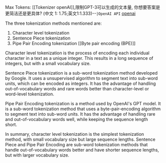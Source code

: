 Max Tokens: [[Tokenizer openAI]],限制GPT-3可以生成的文本量, 你想要答案是更简洁还是更具体?  (中文 1: 1.75;英文1:1.333)--`|OpenAI API` [openai](https://beta.openai.com/tokenizer)



The three tokenization methods mentioned are:

1.  Character level tokenization
2.  Sentence Piece tokenization
3.  Pipe Pair Encoding tokenization [[Byte pair encoding (BPE)]]

Character level tokenization is the process of encoding each individual character in a text as a unique integer. This results in a long sequence of integers, but with a small vocabulary size.

Sentence Piece tokenization is a sub-word tokenization method developed by Google. It uses a unsupervised algorithm to segment text into sub-word units, which can be encoded as integers. It has the advantage of handling out-of-vocabulary words and rare words better than character-level or word-level tokenization.

Pipe Pair Encoding tokenization is a method used by OpenAI's GPT model. It is a sub-word tokenization method that uses a byte-pair-encoding algorithm to segment text into sub-word units. It has the advantage of handling rare and out-of-vocabulary words well, while keeping the sequence length short. 

In summary, character level tokenization is the simplest tokenization method, with small vocabulary size but large sequence lengths. Sentence Piece and Pipe Pair Encoding are sub-word tokenization methods that handle out-of-vocabulary words better and have shorter sequence lengths, but with larger vocabulary size.